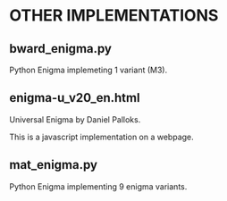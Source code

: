 
# OTHER IMPLEMENTATIONS

## bward_enigma.py

Python Enigma implemeting 1 variant (M3).

## enigma-u_v20_en.html

Universal Enigma by Daniel Palloks.

This is a javascript implementation on a webpage.

## mat_enigma.py

Python Enigma implementing 9 enigma variants.
